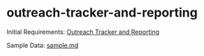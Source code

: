 # outreach-tracker-and-reporting

Initial Requirements: [Outreach Tracker and Reporting](https://docs.google.com/document/d/1JufCGlZclmr1NxFmxo9BEdKujaYYQ0hqlOlVQ2peGHw/edit#heading=h.7dxn7ojl5k1x)

Sample Data: [sample.md](../input/sample.md)

